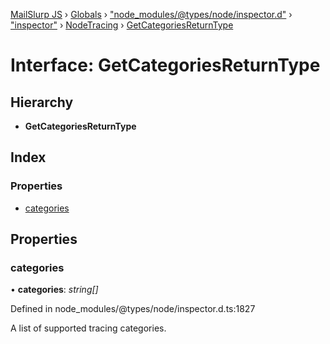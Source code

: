 [MailSlurp JS](../README.md) › [Globals](../globals.md) › ["node_modules/@types/node/inspector.d"](../modules/_node_modules__types_node_inspector_d_.md) › ["inspector"](../modules/_node_modules__types_node_inspector_d_._inspector_.md) › [NodeTracing](../modules/_node_modules__types_node_inspector_d_._inspector_.nodetracing.md) › [GetCategoriesReturnType](_node_modules__types_node_inspector_d_._inspector_.nodetracing.getcategoriesreturntype.md)

# Interface: GetCategoriesReturnType

## Hierarchy

* **GetCategoriesReturnType**

## Index

### Properties

* [categories](_node_modules__types_node_inspector_d_._inspector_.nodetracing.getcategoriesreturntype.md#categories)

## Properties

###  categories

• **categories**: *string[]*

Defined in node_modules/@types/node/inspector.d.ts:1827

A list of supported tracing categories.
